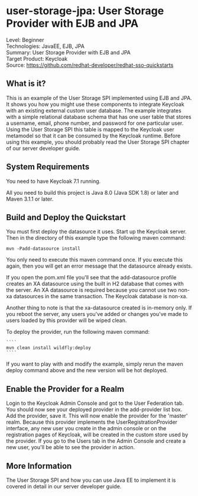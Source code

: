 user-storage-jpa: User Storage Provider with EJB and JPA
========================================================

Level: Beginner  
Technologies: JavaEE, EJB, JPA  
Summary: User Storage Provider with EJB and JPA  
Target Product: Keycloak  
Source: <https://github.com/redhat-developer/redhat-sso-quickstarts>  


What is it?
-----------

This is an example of the User Storage SPI implemented using EJB and JPA.  It shows you how you might use these components
to integrate Keycloak with an existing external custom user database.  The example integrates with a simple relational
database schema that has one user table that stores a username, email, phone number, and password for one particular user.
Using the User Storage SPI this table is mapped to the Keycloak user metamodel so that it can be consumed by the Keycloak
runtime. Before using this example, you should probably read the User Storage SPI chapter of our server developer guide.


System Requirements
-------------------

You need to have Keycloak 7.1 running.

All you need to build this project is Java 8.0 (Java SDK 1.8) or later and Maven 3.1.1 or later.


Build and Deploy the Quickstart
-------------------------------

You must first deploy the datasource it uses.
Start up the Keycloak server.  Then in the directory of this example type the following maven command:

   ````
   mvn -Padd-datasource install
   ````

You only need to execute this maven command once.  If you execute this again, then you will get an error message that the datasource
already exists.

If you open the pom.xml file you'll see that the add-datasource profile creates an XA datasource using the built
in H2 database that comes with the server.  An XA datasource is required because you cannot use two non-xa datasources
in the same transaction.  The Keycloak database is non-xa.

Another thing to note is that the xa-datasource created is in-memory only.  If you reboot the server, any users you've
added or changes you've made to users loaded by this provider will be wiped clean.

To deploy the provider, run the following maven command:

    ````
    mvn clean install wildfly:deploy
    ````

If you want to play with and modify the example, simply rerun the maven deploy command above and the new version will be hot deployed.

Enable the Provider for a Realm
-------------------------------
Login to the Keycloak Admin Console and got to the User Federation tab.   You should now see your deployed provider in the add-provider list box.
Add the provider, save it.  This will now enable the provider for the 'master' realm.  Because this provider implements the UserRegistrationProvider interface, any new user you create in the
admin console or on the registration pages of Keycloak, will be created in the custom store used by the provider.  If you go
to the Users tab in the Admin Console and create a new user, you'll be able to see the provider in action.


More Information
----------------
The User Storage SPI and how you can use Java EE to implement it is covered in detail in our server developer guide.

